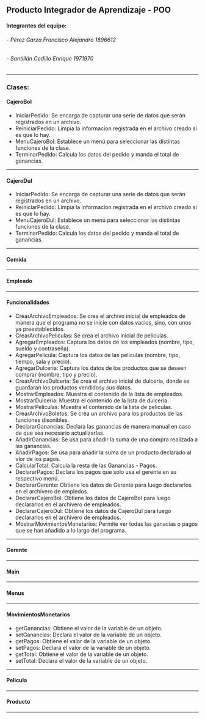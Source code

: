 ## Producto Integrador de Aprendizaje - POO
#### Integrantes del equipo: 
###### - Pérez Garza Francisco Alejandro 1896612
###### - Santillán Cedillo Enrique 1971970


------------

### Clases:

#### CajeroBol

  - IniciarPedido: Se encarga de capturar una serie de datos que serán registrados en un archivo.
  - ReiniciarPedido: Limpia la informacion registrada en el archivo creado si es que lo hay.
  - MenuCajeroBol: Establece un menú para seleccionar las distintas funciones de la clase. 
  - TerminarPedido: Calcula los datos del pedido y manda el total de ganancias.

------------

#### CajeroDul

  - IniciarPedido: Se encarga de capturar una serie de datos que serán registrados en un archivo.
  - ReiniciarPedido: Limpia la informacion registrada en el archivo creado si es que lo hay.
  - MenuCajeroDul: Establece un menú para seleccionar las distintas funciones de la clase. 
  - TerminarPedido: Calcula los datos del pedido y manda el total de ganancias.
  
------------

#### Comida

------------

#### Empleado

------------

#### Funcionalidades

  - CrearArchivoEmpleados: Se crea el archivo inicial de empleados de manera que el programa no se inicie con datos vacios, sino, con unos ya preestablecidos.
  - CrearArchivoPeliculas: Se crea el archivo inicial de peliculas.
  - AgregarEmpleados: Captura los datos de los empleados (nombre, tipo, sueldo y contraseña).
  - AgregarPelicula: Captura los datos de las peliculas (nombre, tipo, tiempo, sala y precio).
  - AgregarDulceria: Captura los datos de los productos que se deseen comprar (nombre, tipo y precio).
  - CrearArchivoDulceria: Se crea el archivo inicial de dulceria, donde se guardaran los productos vendidosy sus datos.
  - MostrarEmpleados: Muestra el contenido de la lista de empleados.
  - MostrarDulceria: Muestra el contenido de la lista de dulceria.
  - MostrarPeliculas: Muestra el contenido de la lista de peliculas.
  - CrearArchivoBoletos: Se crea un archivo para los productos de las funciones disonibles.
  - DeclararGanancias: Declara las ganancias de manera manual en caso de que sea necesario actualizarlas.
  - AñadirGanancias: Se usa para añadir la suma de una compra realizada a las ganancias.
  - AñadirPagos: Se usa para añadir la suma de un producto declarado al vlor de los pagos.
  - CalcularTotal: Calcula la resta de las Ganancias - Pagos.
  - DeclararPagos: Declara los pagos que solo usa el gerente en su respectivo menú.
  - DeclararGerente: Obtiene los datos de Gerente para luego declararlos en el archivero de empledos.
  - DeclararCajeroBol: Obtiene los datos de CajeroBol para luego declararlos en el archivero de empleados.
  - DeclararCajeroDul: Obtiene los datos de CajeroDul para luego declararlos en el archivero de empleados.
  - MostrarMovimientosMonetarios: Permite ver todas las ganacias o pagos que se han añadido a lo largo del programa.

------------

#### Gerente

------------

#### Main

------------

#### Menus

------------

#### MovimientosMonetarios

  - getGanancias: Obtiene el valor de la variable de un objeto.
  - setGanancias: Declara el valor de la variable de un objeto.
  - getPagos: Obtiene el valor de la variable de un objeto.
  - setPagos: Declara el valor de la variable de un objeto.
  - getTotal: Obtiene el valor de la variable de un objeto.
  - setTotal: Declara el valor de la variable de un objeto.

------------

#### Pelicula

------------

#### Producto

------------

